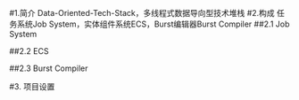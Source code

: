 #1.简介
Data-Oriented-Tech-Stack，多线程式数据导向型技术堆栈
#2.构成
任务系统Job System，实体组件系统ECS，Burst编辑器Burst Compiler
##2.1 Job System

##2.2 ECS

##2.3 Burst Compiler

#3. 项目设置

